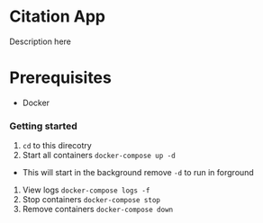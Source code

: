 # Citation App
Description here

# Prerequisites
 - Docker

### Getting started
1. `cd` to this direcotry
1. Start all containers `docker-compose up -d`
  - This will start in the background remove `-d` to run in forground
1. View logs `docker-compose logs -f`
1. Stop containers `docker-compose stop`
1. Remove containers `docker-compose down`

